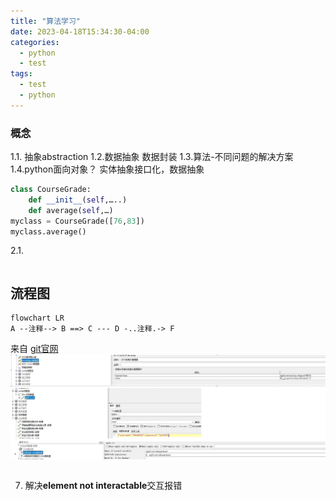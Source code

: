```yaml
---
title: "算法学习"
date: 2023-04-18T15:34:30-04:00
categories:
  - python
  - test
tags:
  - test
  - python
---
```


### 概念
1.1. 抽象abstraction
1.2.数据抽象
数据封装
1.3.算法-不同问题的解决方案
1.4.python面向对象？
实体抽象接口化，数据抽象
```python
class CourseGrade:
	def __init__(self,…..)
	def average(self,…)
myclass = CourseGrade([76,83])
myclass.average()
```
2.1.

```bash
```
## 流程图
```mermaid
flowchart LR
A --注释--> B ==> C --- D -..注释.-> F
```
来自 [git官网](https://git-scm.com/book/zh/v2/Git-%E5%88%86%E6%94%AF-%E5%8F%98%E5%9F%BA)
![jpg](/assets/images/jmeter用户登录.jpg)
```python

```
7. 解决**element not interactable**交互报错

```txt

```


